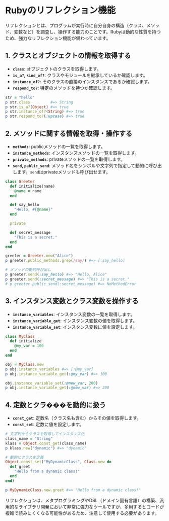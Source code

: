 # Rubyのリフレクション機能

リフレクションとは、プログラムが実行時に自分自身の構造（クラス、メソッド、変数など）を調査し、操作する能力のことです。Rubyは動的な性質を持つため、強力なリフレクション機能が備わっています。

## 1. クラスとオブジェクトの情報を取得する

- **`class`**: オブジェクトのクラスを取得します。
- **`is_a?`, `kind_of?`**: クラスやモジュールを継承しているか確認します。
- **`instance_of?`**: そのクラスの直接のインスタンスであるか確認します。
- **`respond_to?`**: 特定のメソッドを持つか確認します。

```ruby
str = "hello"
p str.class         #=> String
p str.is_a?(Object) #=> true
p str.instance_of?(String) #=> true
p str.respond_to?(:upcase) #=> true
```

## 2. メソッドに関する情報を取得・操作する

- **`methods`**: publicメソッドの一覧を取得します。
- **`instance_methods`**: インスタンスメソッドの一覧を取得します。
- **`private_methods`**: privateメソッドの一覧を取得します。
- **`send`, `public_send`**: メソッド名をシンボルや文字列で指定して動的に呼び出します。`send`はprivateメソッドも呼び出せます。

```ruby
class Greeter
  def initialize(name)
    @name = name
  end

  def say_hello
    "Hello, #{@name}"
  end

  private

  def secret_message
    "This is a secret."
  end
end

greeter = Greeter.new("Alice")
p greeter.public_methods.grep(/say/) #=> [:say_hello]

# メソッドの動的呼び出し
p greeter.send(:say_hello) #=> "Hello, Alice"
p greeter.send(:secret_message) #=> "This is a secret."
# p greeter.public_send(:secret_message) #=> NoMethodError
```

## 3. インスタンス変数とクラス変数を操作する

- **`instance_variables`**: インスタンス変数の一覧を取得します。
- **`instance_variable_get`**: インスタンス変数の値を取得します。
- **`instance_variable_set`**: インスタンス変数に値を設定します。

```ruby
class MyClass
  def initialize
    @my_var = 100
  end
end

obj = MyClass.new
p obj.instance_variables #=> [:@my_var]
p obj.instance_variable_get(:@my_var) #=> 100

obj.instance_variable_set(:@new_var, 200)
p obj.instance_variable_get(:@new_var) #=> 200
```

## 4. 定数とクラ���を動的に扱う

- **`const_get`**: 定数名（クラス名も含む）からその値を取得します。
- **`const_set`**: 定数に値を設定します。

```ruby
# 文字列からクラスを取得してインスタンス化
class_name = "String"
klass = Object.const_get(class_name)
p klass.new("dynamic") #=> "dynamic"

# 動的にクラスを定義
Object.const_set("MyDynamicClass", Class.new do
  def greet
    "Hello from a dynamic class!"
  end
end)

p MyDynamicClass.new.greet #=> "Hello from a dynamic class!"
```

リフレクションは、メタプログラミングやDSL（ドメイン固有言語）の構築、汎用的なライブラリ開発において非常に強力なツールですが、多用するとコードが複雑で読みにくくなる可能性があるため、注意して使用する必要があります。

